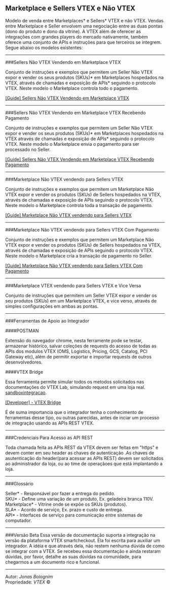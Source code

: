 ## Marketplace e Sellers VTEX e Não VTEX
Modelo de venda entre Marketplaces* e Sellers* VTEX e não VTEX. Vendas entre Marketplace e Seller envolvem uma negociação entre as duas pontas (dono do produto e dono da vitrine). A VTEX além de oferecer as integrações com grandes players do mercado nativamente, também oferece uma conjunto de APIs e instruções para que terceiros se integrem. Segue abaixo os modelos existentes:

- - -

###Sellers Não VTEX Vendendo em Marketplace VTEX


Conjunto de instruções e exemplos que permitem um Seller Não VTEX expor e vender os seus produtos (SKUs)* em Marketplaces hospedados na VTEX, através de chamadas e exposição de APIs* seguindo o protocolo VTEX. Neste modelo o Marketplace controla todo o pagamento.

[[Guide] Sellers Não VTEX Vendendo em Marketplace VTEX](http://lab.vtex.com/docs/integracao/guide/marketplace/seller-n%C3%A3o-vtex/index.html)

- - -

###Sellers Não VTEX Vendendo em Marketplace VTEX Recebendo Pagamento


Conjunto de instruções e exemplos que permitem um Seller Não VTEX expor e vender os seus produtos (SKUs)* em Marketplaces hospedados na VTEX através de chamadas e exposição de APIs* seguindo o protocolo VTEX. Neste modelo o Marketplace envia o pagamento para ser processado no Seller.

[[Guide] Sellers Não VTEX Vendendo em Marketplace VTEX Recebendo Pagamento](http://lab.vtex.com/docs/integracao/guide/marketplace/seller-n%C3%A3o-vtex-com-pgto/index.html)

- - -

###Marketplace Não VTEX vendendo para Sellers VTEX 


Conjunto de instruções e exemplos que permitem um Marketplace Não VTEX expor e vender os produtos (SKUs) de Sellers hospedados na VTEX, através de chamadas e exposição de APIs seguindo o protocolo VTEX. Neste modelo o Marketplace controla toda a transação de pagamento.

[[Guide] Marketplace Não VTEX vendendo para Sellers VTEX](http://lab.vtex.com/docs/integracao/guide/marketplace/canal-de-vendas-nao-vtex/index.html)

- - -

###Marketplace Não VTEX vendendo para Sellers VTEX Com Pagamento 


Conjunto de instruções e exemplos que permitem um Marketplace Não VTEX expor e vender os produtos (SKUs) de Sellers hospedados na VTEX, através de chamadas e exposição de APIs seguindo o protocolo VTEX. Neste modelo o Marketplace cria a transação de pagamento no Seller.

[[Guide] Marketplace Não VTEX vendendo para Sellers VTEX Com Pagamento](http://lab.vtex.com/docs/integracao/guide/marketplace/canal-de-vendas-nao-vtex-com-pgto/index.html)

- - -

###Marketplace VTEX vendendo para Sellers VTEX e Vice Versa


Conjunto de instruções que permitem um Seller VTEX expor e vender os seu produtos (SKUs) em um Marketplace VTEX, e vice verso,  através de simples configurações em ambas as pontas.

- - -

###Ferramentas de Apoio ao Integrador



####POSTMAN

Extensão do navegador chrome, nesta ferramente pode se testar, armazenar histórico, salvar coleções de requests do acesso de todas as APIs dos modulos VTEX (OMS, Logistics, Pricing, GCS, Catalog, PCI Gateway etc), além de permitir exportar e importar requests de outros desenvolvedores. 

####VTEX Bridge

Essa ferramenta permite simular todos os metodos solicitados nas documentações do VTEX Lab, simulando request em uma loja real.  
[sandboxintegracao](https://sandboxintegracao.vtexcommercestable.com.br).

<a title="VTEX Bridge" href="http://bridge.vtexlab.com.br/" target="_blank">[Developer] - VTEX Bridge</a>

É de suma importancia que o integrador tenha o conhecimento de ferramentas desse tipo, ou outras parecidas, antes de inciar um processo de integração usando as APIs REST VTEX.

- - -

###Credenciais Para Acesso  as API REST  


Toda chamada feita as APIs REST da VTEX devem ser feitas em "https" e devem conter em seu header as chaves de autenticação .As chaves de asutenticação do header(para acessar as APIs REST) devem ser solicitados ao administrador da loja, ou ao time de operaçãoes que está implantando a loja.

- - -

###Glossário

Seller* - Responsável por fazer a entrega do pedido.  
SKU* - Define uma variação de um produto, Ex. geladeira branca 110V.  
Marketplace* - Vitrine onde se expõe os SKUs (produtos).  
SLA* - Acordo de serviço, Ex. prazo e custo de entrega.  
API* - Interfaces de serviço para comunicação entre sistemas de computador.

- - -

###Versão Beta
Essa versão de documentação suporta a integração na versão da plataforma VTEX smartcheckout. Ela foi escrita para auxiliar um integrador. A idéia e que através dela, não  restem nenhuma dúvida de como se integrar com a VTEX. Se recebeu essa documentação e ainda restaram dúvidas, por favor, detalhe as suas dúvidas na comunidade, para chegarmos a um documento rico e funcional.

---

Autor: _Jonas Bolognim_  
Propriedade: _VTEX_ &copy;